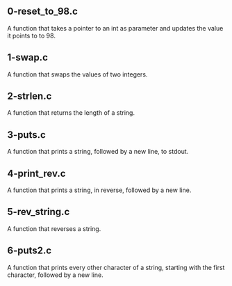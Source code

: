 ## 0-reset_to_98.c 
A function that takes a pointer to an int as parameter and updates the value it points to to 98.
## 1-swap.c
A function that swaps the values of two integers.
## 2-strlen.c
A function that returns the length of a string.
## 3-puts.c
A function that prints a string, followed by a new line, to stdout.
## 4-print_rev.c
A function that prints a string, in reverse, followed by a new line.
## 5-rev_string.c
A function that reverses a string.
## 6-puts2.c
A function that prints every other character of a string, starting with the first character, followed by a new line.
